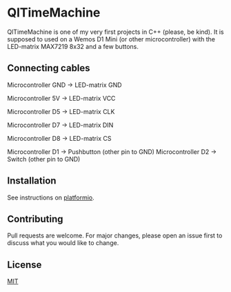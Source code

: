 # QlTimeMachine

QlTimeMachine is one of my very first projects in C++ (please, be kind).
It is supposed to used on a Wemos D1 Mini (or other microcontroller) with 
the LED-matrix MAX7219 8x32 and a few buttons.

## Connecting cables

Microcontroller GND -> LED-matrix GND

Microcontroller 5V  -> LED-matrix VCC

Microcontroller D5  -> LED-matrix CLK

Microcontroller D7  -> LED-matrix DIN

Microcontroller D8  -> LED-matrix CS

Microcontroller D1  -> Pushbutton (other pin to GND)
Microcontroller D2  -> Switch (other pin to GND)


## Installation

See instructions on [platformio](https://platformio.org/install).

## Contributing
Pull requests are welcome. For major changes, please open an issue first
to discuss what you would like to change.

## License
[MIT](https://choosealicense.com/licenses/mit/)